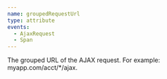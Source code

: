 ```yaml
---
name: groupedRequestUrl
type: attribute
events:
  - AjaxRequest
  - Span
---
```


The grouped URL of the AJAX request. For example: myapp.com/acct/\*/ajax.